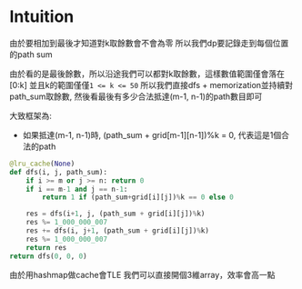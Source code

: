# Intuition

由於要相加到最後才知道對k取餘數會不會為零
所以我們dp要記錄走到每個位置的path sum

由於看的是最後餘數，所以沿途我們可以都對k取餘數，這樣數值範圍僅會落在[0:k]
並且k的範圍僅僅`1 <= k <= 50`
所以我們直接dfs + memorization並持續對path_sum取餘數, 然後看最後有多少合法抵達(m-1, n-1)的path數目即可

大致框架為:

- 如果抵達(m-1, n-1)時, (path_sum + grid[m-1][n-1])%k = 0, 代表這是1個合法的path

```py
@lru_cache(None)
def dfs(i, j, path_sum):
    if i >= m or j >= n: return 0
    if i == m-1 and j == n-1:
        return 1 if (path_sum+grid[i][j])%k == 0 else 0

    res = dfs(i+1, j, (path_sum + grid[i][j])%k)
    res %= 1_000_000_007
    res += dfs(i, j+1, (path_sum + grid[i][j])%k)
    res %= 1_000_000_007
    return res
return dfs(0, 0, 0)
```

由於用hashmap做cache會TLE
我們可以直接開個3維array，效率會高一點
